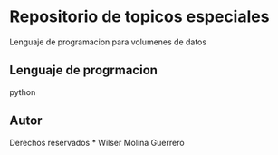 # Repositorio de topicos especiales 

Lenguaje de programacion para volumenes de datos

## Lenguaje de progrmacion

python

## Autor

Derechos reservados  * Wilser Molina Guerrero